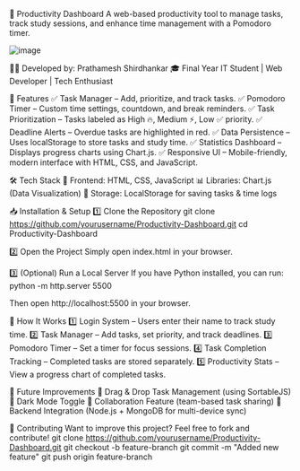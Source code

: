 🚀 Productivity Dashboard
A web-based productivity tool to manage tasks, track study sessions, and enhance time management with a Pomodoro timer.

![image](https://github.com/user-attachments/assets/ca6bc6c4-6d7a-41ab-aaca-b8388fb109a0)

👨‍💻 Developed by: Prathamesh Shirdhankar
🎓 Final Year IT Student | Web Developer | Tech Enthusiast

📌 Features
✅ Task Manager – Add, prioritize, and track tasks.
✅ Pomodoro Timer – Custom time settings, countdown, and break reminders.
✅ Task Prioritization – Tasks labeled as High 🔥, Medium ⚡, Low ✅ priority.
✅ Deadline Alerts – Overdue tasks are highlighted in red.
✅ Data Persistence – Uses localStorage to store tasks and study time.
✅ Statistics Dashboard – Displays progress charts using Chart.js.
✅ Responsive UI – Mobile-friendly, modern interface with HTML, CSS, and JavaScript.

🛠 Tech Stack
🔹 Frontend: HTML, CSS, JavaScript
📊 Libraries: Chart.js (Data Visualization)
💾 Storage: LocalStorage for saving tasks & time logs


📥 Installation & Setup
1️⃣ Clone the Repository
git clone https://github.com/yourusername/Productivity-Dashboard.git
cd Productivity-Dashboard


2️⃣ Open the Project
Simply open index.html in your browser.

3️⃣ (Optional) Run a Local Server
If you have Python installed, you can run:
python -m http.server 5500

Then open http://localhost:5500 in your browser.

📌 How It Works
1️⃣ Login System – Users enter their name to track study time.
2️⃣ Task Manager – Add tasks, set priority, and track deadlines.
3️⃣ Pomodoro Timer – Set a timer for focus sessions.
4️⃣ Task Completion Tracking – Completed tasks are stored separately.
5️⃣ Productivity Stats – View a progress chart of completed tasks.

🎯 Future Improvements
🚀 Drag & Drop Task Management (using SortableJS)
🚀 Dark Mode Toggle
🚀 Collaboration Feature (team-based task sharing)
🚀 Backend Integration (Node.js + MongoDB for multi-device sync)

🤝 Contributing
Want to improve this project? Feel free to fork and contribute!
git clone https://github.com/yourusername/Productivity-Dashboard.git
git checkout -b feature-branch
git commit -m "Added new feature"
git push origin feature-branch
